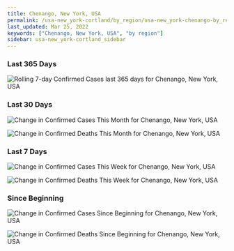 ```yaml
---
title: Chenango, New York, USA
permalink: /usa-new_york-cortland/by_region/usa-new_york-chenango-by_region.html
last_updated: Mar 25, 2022
keywords: ["Chenango, New York, USA", "by region"]
sidebar: usa-new_york-cortland_sidebar
---
```


<h3>Last 365 Days</h3>

![Rolling 7-day Confirmed Cases last 365 days for Chenango, New York, USA](/covid_tracker/images/graphs/usa-new_york-chenango-weekly_totals_graph.png)

<h3>Last 30 Days</h3>

![Change in Confirmed Cases This Month for Chenango, New York, USA](/covid_tracker/images/graphs/usa-new_york-chenango-delta_confirmed-30_days_graph.png)

![Change in Confirmed Deaths This Month for Chenango, New York, USA](/covid_tracker/images/graphs/usa-new_york-chenango-delta_deaths-30_days_graph.png)

<h3>Last 7 Days</h3>

![Change in Confirmed Cases This Week for Chenango, New York, USA](/covid_tracker/images/graphs/usa-new_york-chenango-delta_confirmed-7_days_graph.png)

![Change in Confirmed Deaths This Week for Chenango, New York, USA](/covid_tracker/images/graphs/usa-new_york-chenango-delta_deaths-7_days_graph.png)

<h3>Since Beginning</h3>

![Change in Confirmed Cases Since Beginning for Chenango, New York, USA](/covid_tracker/images/graphs/usa-new_york-chenango-delta_confirmed-since_beginning_graph.png)

![Change in Confirmed Deaths Since Beginning for Chenango, New York, USA](/covid_tracker/images/graphs/usa-new_york-chenango-delta_deaths-since_beginning_graph.png)
